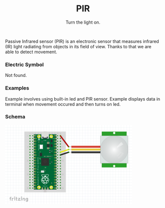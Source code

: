 <div align="center">
  <h1> PIR </h1>
  <p> Turn the light on. </p>
</div>  
<br/>

Passive Infrared sensor (PIR) is an electronic sensor that measures infrared (IR) light radiating from objects in its field of view. 
Thanks to that we are able to detect movement.

### Electric Symbol

Not found.

### Examples


Example involves using built-in led and PIR sensor.
Example displays data in terminal when movement occured and then turns on led. 

### Schema
<img src="https://github.com/psp515/MicroPico/blob/main/images/pir/pir_schema.png" alt="symbol" height=256/>
